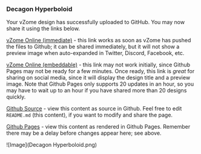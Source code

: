 ### Decagon Hyperboloid

Your vZome design has successfully uploaded to GitHub.  You may now share it using the links below.

[vZome Online (immediate)][1] - this link works as soon as vZome has pushed the files to Github; it can be shared immediately, but it will not show a preview image when auto-expanded in Twitter, Discord, Facebook, etc.

[vZome Online (embeddable)][2] - this link may not work initially, since Github Pages may not be ready for a few minutes.  Once ready, this link is *great* for sharing on social media, since it will display the design title and a preview image.  Note that Github Pages only supports 20 updates in an hour, so you may have to wait up to an hour if you have shared more than 20 designs quickly.

[Github Source][3] - view this content as source in Github.  Feel free to edit `README.md` (this content), if you want to modify and share the page.

[Github Pages][4] - view this content as rendered in Github Pages.  Remember there may be a delay before changes appear here; see above.

![Image](Decagon Hyperboloid.png)

[1]: https://vzome.com/app/?url=https://raw.githubusercontent.com/John-Kostick/vzome-sharing/main/2021/06/29/11-56-57/Decagon+Hyperboloid.vZome
[2]: https://vzome.com/app/embed.py?url=https://John-Kostick.github.io/vzome-sharing/2021/06/29/11-56-57/Decagon+Hyperboloid.vZome
[3]: https://github.com/John-Kostick/vzome-sharing/tree/main/2021/06/29/11-56-57/
[4]: https://John-Kostick.github.io/vzome-sharing/2021/06/29/11-56-57/
